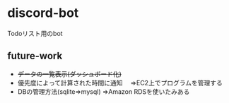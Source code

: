 # discord-bot
Todoリスト用のbot

## future-work
- ~~データの一覧表示(ダッシュボード化)~~
- 優先度によって計算された時間に通知
　⇒EC2上でプログラムを管理する
- DBの管理方法(sqlite⇒mysql)
  ⇒Amazon RDSを使いたみある

